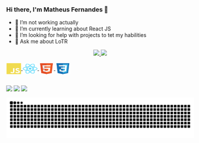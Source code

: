 ### Hi there, I'm Matheus Fernandes 👋

- 🔭 I’m not working actually
- 🌱 I’m currently learning about React JS
- 🤔 I’m looking for help with projects to tet my habilities
- 💬 Ask me about LoTR

<div align="center">
  <a href="https://github.com/xtirian">
  <img height="120em" src="https://github-readme-stats.vercel.app/api?username=xtirian&show_icons=true&theme=dark&include_all_commits=true&count_private=true"/>
  <img height="120em" src="https://github-readme-stats.vercel.app/api/top-langs/?username=xtirian&layout=compact&langs_count=7&theme=dark"/>
</div>

<div style="display: inline_block"><br>
  <img align="center" alt="xTirian-Js" height="30" width="40" src="https://raw.githubusercontent.com/devicons/devicon/master/icons/javascript/javascript-plain.svg">
  <img align="center" alt="xTirian-React" height="30" width="40" src="https://raw.githubusercontent.com/devicons/devicon/master/icons/react/react-original.svg">
  <img align="center" alt="xTirian-HTML" height="30" width="40" src="https://raw.githubusercontent.com/devicons/devicon/master/icons/html5/html5-original.svg">
  <img align="center" alt="xTirian-CSS" height="30" width="40" src="https://raw.githubusercontent.com/devicons/devicon/master/icons/css3/css3-original.svg">
</div>

##

<div> 
  <a href="https://instagram.com/xtirian" target="_blank"><img src="https://img.shields.io/badge/-Instagram-%23E4405F?style=for-the-badge&logo=instagram&logoColor=white" target="_blank"></a>
  <a href="https://www.linkedin.com/in/mf-cunha/" target="_blank"><img src="https://img.shields.io/badge/-LinkedIn-%230077B5?style=for-the-badge&logo=linkedin&logoColor=white" target="_blank"></a> 
  <a href="https://twitter.com/xTirian" target="_blank"><img src="https://img.shields.io/badge/Twitter-1DA1F2?style=for-the-badge&logo=twitter&logoColor=white" target="_blank"></a> 
  
  ![Snake animation](https://github.com/xtirian/xtirian/blob/output/github-contribution-grid-snake.svg)
</div>
